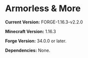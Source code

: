 # Armorless & More

**Current Version:** FORGE-1.16.3-v2.2.0

**Minecraft Version:** 1.16.3

**Forge Version:** 34.0.0 or later.

**Dependencies:** None.

